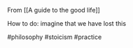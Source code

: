 From [[A guide to the good life]]

How to do: imagine that we have lost this

#philosophy #stoicism #practice